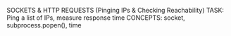 SOCKETS & HTTP REQUESTS (Pinging IPs & Checking Reachability)
TASK: Ping a list of IPs, measure response time
CONCEPTS: socket, subprocess.popen(), time
